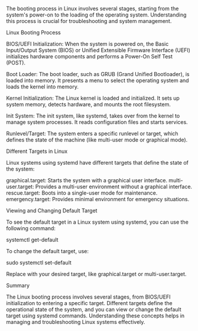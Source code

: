 The booting process in Linux involves several stages, starting from the system's power-on to the loading of the operating system. Understanding this process is crucial for troubleshooting and system management.

Linux Booting Process

BIOS/UEFI Initialization: When the system is powered on, the Basic Input/Output System (BIOS) or Unified Extensible Firmware Interface (UEFI) initializes hardware components and performs a Power-On Self Test (POST).

Boot Loader: The boot loader, such as GRUB (Grand Unified Bootloader), is loaded into memory. It presents a menu to select the operating system and loads the kernel into memory.

Kernel Initialization: The Linux kernel is loaded and initialized. It sets up system memory, detects hardware, and mounts the root filesystem.

Init System: The init system, like systemd, takes over from the kernel to manage system processes. It reads configuration files and starts services.

Runlevel/Target: The system enters a specific runlevel or target, which defines the state of the machine (like multi-user mode or graphical mode).

Different Targets in Linux

Linux systems using systemd have different targets that define the state of the system:

graphical.target: Starts the system with a graphical user interface.
multi-user.target: Provides a multi-user environment without a graphical interface.
rescue.target: Boots into a single-user mode for maintenance.
emergency.target: Provides minimal environment for emergency situations.

Viewing and Changing Default Target

To see the default target in a Linux system using systemd, you can use the following command:

systemctl get-default

To change the default target, use:

sudo systemctl set-default <target>

Replace <target> with your desired target, like graphical.target or multi-user.target.

Summary

The Linux booting process involves several stages, from BIOS/UEFI initialization to entering a specific target. Different targets define the operational state of the system, and you can view or change the default target using systemd commands. Understanding these concepts helps in managing and troubleshooting Linux systems effectively.
